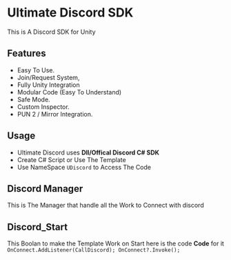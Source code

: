 # Ultimate Discord SDK

This is A Discord SDK for Unity


## Features
- Easy To Use.
- Join/Request System,
- Fully Unity Integration
- Modular Code (Easy To Understand)
- Safe Mode.
- Custom Inspector.
- PUN 2 / Mirror Integration.

## Usage
- Ultimate Discord uses **Dll/Offical Discord C# SDK**
- Create C# Script or Use The Template
- Use NameSpace ```UDiscord``` to Access The Code

## Discord Manager
This is The Manager that handle all the Work to Connect with discord

## Discord_Start
This Boolan to make the Template Work on Start here is the code **Code** for it ```OnConnect.AddListener(CallDiscord); OnConnect?.Invoke();```
